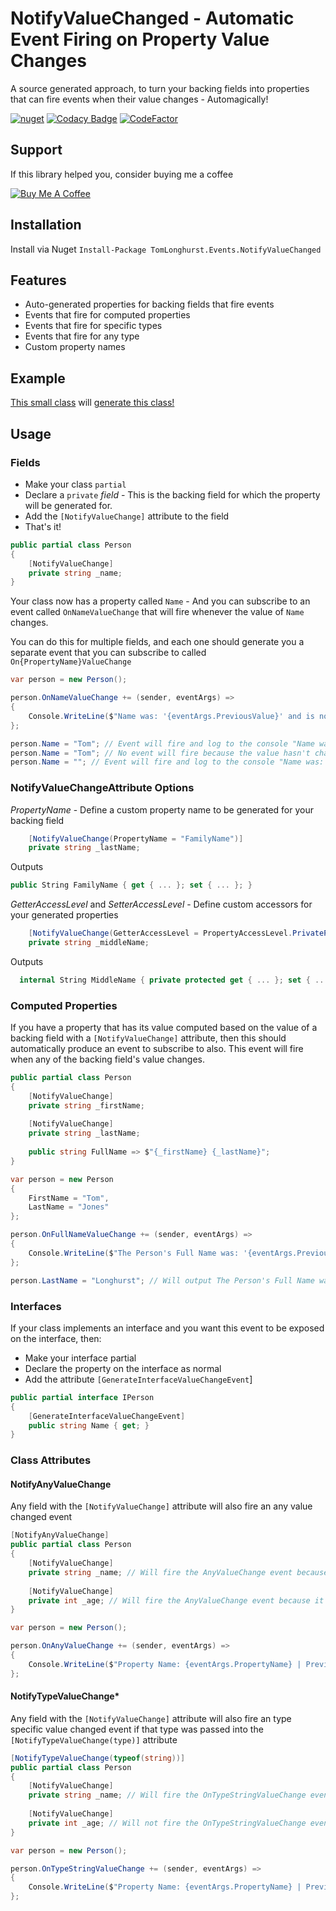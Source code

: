 # NotifyValueChanged - Automatic Event Firing on Property Value Changes

A source generated approach, to turn your backing fields into properties that can fire events when their value changes - Automagically!

[![nuget](https://img.shields.io/nuget/v/TomLonghurst.Events.NotifyValueChanged.svg)](https://www.nuget.org/packages/TomLonghurst.Events.NotifyValueChanged/)
[![Codacy Badge](https://app.codacy.com/project/badge/Grade/16305948c33040f0982da5322df8d8e1)](https://www.codacy.com/gh/thomhurst/NotifyValueChanged/dashboard?utm_source=github.com&utm_medium=referral&utm_content=thomhurst/NotifyValueChanged&utm_campaign=Badge_Grade)
[![CodeFactor](https://www.codefactor.io/repository/github/thomhurst/notifyvaluechanged/badge)](https://www.codefactor.io/repository/github/thomhurst/notifyvaluechanged)

## Support

If this library helped you, consider buying me a coffee

<a href="https://www.buymeacoffee.com/tomhurst" target="_blank"><img src="https://www.buymeacoffee.com/assets/img/custom_images/orange_img.png" alt="Buy Me A Coffee" style="height: auto !important;width: auto !important;" ></a>

## Installation

Install via Nuget
`Install-Package TomLonghurst.Events.NotifyValueChanged`

## Features
-   Auto-generated properties for backing fields that fire events 
-   Events that fire for computed properties
-   Events that fire for specific types
-   Events that fire for any type
-   Custom property names

## Example

[This small class](https://gist.github.com/thomhurst/fe4d0516fe6c14d5c0bad2b0c1a6ac34) will [generate this class!](https://gist.github.com/thomhurst/1f9dd066e1a1069b974f3da7993b8c58)

## Usage

### Fields

-   Make your class `partial` 
-   Declare a `private` _field_ - This is the backing field for which the property will be generated for.
-   Add the `[NotifyValueChange]` attribute to the field
-   That's it!

```csharp
public partial class Person
{
    [NotifyValueChange]
    private string _name;
}
```

Your class now has a property called `Name` - And you can subscribe to an event called `OnNameValueChange` that will fire whenever the value of `Name` changes.

You can do this for multiple fields, and each one should generate you a separate event that you can subscribe to called `On{PropertyName}ValueChange`

```csharp
var person = new Person();

person.OnNameValueChange += (sender, eventArgs) =>
{
    Console.WriteLine($"Name was: '{eventArgs.PreviousValue}' and is now '{eventArgs.NewValue}'\n");
};

person.Name = "Tom"; // Event will fire and log to the console "Name was: '' and is now 'Tom'"
person.Name = "Tom"; // No event will fire because the value hasn't changed
person.Name = ""; // Event will fire and log to the console "Name was: 'Tom' and is now ''"
```

### NotifyValueChangeAttribute Options

*PropertyName* - Define a custom property name to be generated for your backing field
```csharp
    [NotifyValueChange(PropertyName = "FamilyName")]
    private string _lastName;
```

Outputs

```csharp
public String FamilyName { get { ... }; set { ... }; }
```

*GetterAccessLevel* and *SetterAccessLevel* - Define custom accessors for your generated properties
```csharp
    [NotifyValueChange(GetterAccessLevel = PropertyAccessLevel.PrivateProtected, SetterAccessLevel = PropertyAccessLevel.Internal)]
    private string _middleName;
```


Outputs

```csharp
  internal String MiddleName { private protected get { ... }; set { ... }; }
```


### Computed Properties

If you have a property that has its value computed based on the value of a backing field with a `[NotifyValueChange]` attribute, then this should automatically produce an event to subscribe to also.
This event will fire when any of the backing field's value changes.

```csharp
public partial class Person
{
    [NotifyValueChange]
    private string _firstName;
    
    [NotifyValueChange]
    private string _lastName;
    
    public string FullName => $"{_firstName} {_lastName}";
}
```

```csharp
var person = new Person 
{
    FirstName = "Tom",
    LastName = "Jones"
};

person.OnFullNameValueChange += (sender, eventArgs) =>
{
    Console.WriteLine($"The Person's Full Name was: '{eventArgs.PreviousValue}' and is now '{eventArgs.NewValue}'\n");
};

person.LastName = "Longhurst"; // Will output The Person's Full Name was: 'Tom Jones' and is now 'Tom Longhurst'
```

### Interfaces

If your class implements an interface and you want this event to be exposed on the interface, then:

-   Make your interface partial
-   Declare the property on the interface as normal
-   Add the attribute `[GenerateInterfaceValueChangeEvent`]

```csharp
public partial interface IPerson
{
    [GenerateInterfaceValueChangeEvent]
    public string Name { get; }
}
```

### Class Attributes

#### NotifyAnyValueChange

Any field with the `[NotifyValueChange]` attribute will also fire an any value changed event

```csharp
[NotifyAnyValueChange]
public partial class Person
{
    [NotifyValueChange]
    private string _name; // Will fire the AnyValueChange event because it has the NotifyValueChange attribute
    
    [NotifyValueChange]
    private int _age; // Will fire the AnyValueChange event because it has the NotifyValueChange attribute
}
```

```csharp
var person = new Person();

person.OnAnyValueChange += (sender, eventArgs) =>
{
    Console.WriteLine($"Property Name: {eventArgs.PropertyName} | Previous Value: {eventArgs.PreviousValue} | New Value: {eventArgs.NewValue}\n");
};
```

#### NotifyTypeValueChange\*

Any field with the `[NotifyValueChange]` attribute will also fire an type specific value changed event if that type was passed into the `[NotifyTypeValueChange(type)]` attribute

```csharp
[NotifyTypeValueChange(typeof(string))]
public partial class Person
{
    [NotifyValueChange]
    private string _name; // Will fire the OnTypeStringValueChange event because it has the NotifyValueChange attribute combined with the NotifyTypeValueChange(string) attribute
    
    [NotifyValueChange]
    private int _age; // Will not fire the OnTypeStringValueChange event because it is not a string
}
```

```csharp
var person = new Person();

person.OnTypeStringValueChange += (sender, eventArgs) =>
{
    Console.WriteLine($"Property Name: {eventArgs.PropertyName} | Previous Value: {eventArgs.PreviousValue} | New Value: {eventArgs.NewValue}\n");
};
```
